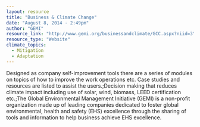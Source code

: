 ```yaml
---
layout: resource
title: "Business & Climate Change"
date: "August 8, 2014 - 2:49pm"
author: "GEMI"
resource_link: "http://www.gemi.org/businessandclimate/GCC.aspx?niid=3"
resource_type: "Website"
climate_topics:
  - Mitigation
  - Adaptation
---
```


Designed as company self-improvement tools there are a series of modules on topics of how to improve the work operations etc. Case studies and resources are listed to assist the users.;Decision making that reduces climate impact including use of solar, wind, biomass, LEED certification etc.;The Global Environmental Management Initiative (GEMI) is a non-profit organization made up of leading companies dedicated to foster global environmental, health and safety (EHS) excellence through the sharing of tools and information to help business achieve EHS excellence.